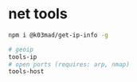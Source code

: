 # net tools

```bash
npm i @k03mad/get-ip-info -g

# geoip
tools-ip
# open ports (requires: arp, nmap)
tools-host
```
